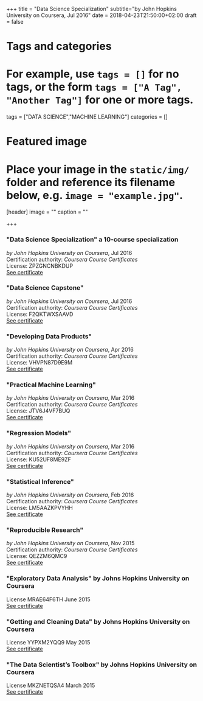 +++
title = "Data Science Specialization"
subtitle="by John Hopkins University on Coursera, Jul 2016"
date = 2018-04-23T21:50:00+02:00
draft = false

# Tags and categories
# For example, use `tags = []` for no tags, or the form `tags = ["A Tag", "Another Tag"]` for one or more tags.
tags = ["DATA SCIENCE","MACHINE LEARNING"]
categories = []

# Featured image
# Place your image in the `static/img/` folder and reference its filename below, e.g. `image = "example.jpg"`.
[header]
image = ""
caption = ""

+++

### "Data Science Specialization" a 10-course specialization 
*by John Hopkins University on Coursera*, Jul 2016   
Certification authority: *Coursera Course Certificates*  
License: ZPZGNCNBKDUP  
[See certificate](https://www.coursera.org/account/accomplishments/specialization/ZPZGNCNBKDUP)

### "Data Science Capstone"
*by John Hopkins University on Coursera*, Jul 2016  
Certification authority: *Coursera Course Certificates*  
License: F2QKTWXSAAVD   
[See certificate](https://www.coursera.org/account/accomplishments/verify/F2QKTWXSAAVD)

### "Developing Data Products"
*by John Hopkins University on Coursera*, Apr 2016  
Certification authority: *Coursera Course Certificates*  
License: VHVPN87D9E9M  
[See certificate](https://www.coursera.org/account/accomplishments/records/7URCL4F7Z8YR)

### "Practical Machine Learning"
*by John Hopkins University on Coursera*, Mar 2016  
Certification authority: *Coursera Course Certificates*  
License: JTV6J4VF7BUQ    
[See certificate](https://www.coursera.org/account/accomplishments/records/PVFEA7F6SV8A)

### "Regression Models"
*by John Hopkins University on Coursera*, Mar 2016  
Certification authority: *Coursera Course Certificates*  
License: KU52UF8ME9ZF  
[See certificate](https://www.coursera.org/account/accomplishments/records/PEAML7ASKW5N)

### "Statistical Inference"
*by John Hopkins University on Coursera*, Feb 2016  
Certification authority: *Coursera Course Certificates*  
License: LM5AAZKPVYHH  
[See certificate](https://www.coursera.org/account/accomplishments/records/SPNV7YPCDLTV)

### "Reproducible Research"
*by John Hopkins University on Coursera*, Nov 2015  
Certification authority: *Coursera Course Certificates*  
License: QEZZM6QMC9  
[See certificate](https://www.coursera.org/account/accomplishments/records/cCLu2k83M5zhfPRR)

### "Exploratory Data Analysis" by Johns Hopkins University on Coursera 
License MRAE64F6TH June 2015  
[See certificate]()

### "Getting and Cleaning Data" by Johns Hopkins University on Coursera 
License YYPXM2YQQ9 May 2015  
[See certificate]()

### "The Data Scientist’s Toolbox" by Johns Hopkins University on Coursera 
License MKZNETQSA4 March 2015  
[See certificate]()
